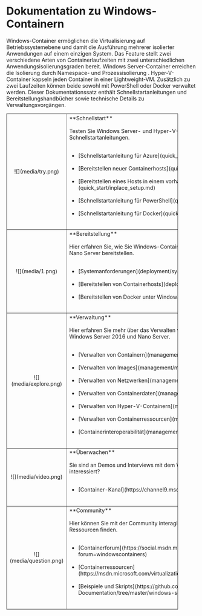 



# Dokumentation zu Windows-Containern

Windows-Container ermöglichen die Virtualisierung auf Betriebssystemebene und damit die Ausführung mehrerer isolierter Anwendungen auf einem einzigen System. Das Feature stellt zwei verschiedene Arten von Containerlaufzeiten mit zwei unterschiedlichen Anwendungsisolierungsgraden bereit. Windows Server-Container erreichen die Isolierung durch Namespace- und Prozessisolierung . Hyper-V-Container kapseln jeden Container in einer Lightweight-VM. Zusätzlich zu zwei Laufzeiten können beide sowohl mit PowerShell oder Docker verwaltet werden. Dieser Dokumentationssatz enthält Schnellstartanleitungen und Bereitstellungshandbücher sowie technische Details zu Verwaltungsvorgängen.

<table border="1" style="background-color:FFFFCC;border-collapse:collapse;border:1px solid FFCC00;color:000000;width:90%" cellpadding="25" cellspacing="5">
<tr>
<td><center>![](media/try.png)</center></td>
<td>**Schnellstart**<br /><br />
Testen Sie Windows Server- und Hyper-V-Container mithilfe der folgenden Schnellstartanleitungen.<br /><br />
<ul>
<li>[Schnellstartanleitung für Azure](quick_start/azure_setup.md)<br /><br /></li>
<li>[Bereitstellen neuer Containerhosts](quick_start/container_setup.md)<br /><br /></li>
<li>[Bereitstellen eines Hosts in einem vorhandenen System](quick_start/inplace_setup.md)<br /><br /></li>
<li>[Schnellstartanleitung für PowerShell](quick_start/manage_powershell.md)<br /><br /></li>
<li>[Schnellstartanleitung für Docker](quick_start/manage_docker.md)<br /><br /></li>
</ul>
</td>
</tr>
<tr>
<td><center>![](media/1.png)</center></td>
<td>**Bereitstellung**<br /><br />
Hier erfahren Sie, wie Sie Windows-Container unter Windows Server 2016 und Nano Server bereitstellen.<br /><br />
<ul>
<li>[Systemanforderungen](deployment/system_requirements.md)<br /><br /></li>
<li>[Bereitstellen von Containerhosts](deployment/deployment.md)<br /><br /></li>
<li>[Bereitstellen von Docker unter Windows](deployment/docker_windows.md)<br /><br /></li>
</ul>
</td>
</tr>
<tr>
<td><center>![](media/explore.png)</center></td>
<td>**Verwaltung**<br /><br />
Hier erfahren Sie mehr über das Verwalten von Windows-Containern unter Windows Server 2016 und Nano Server.<br /><br />
<ul>
<li>[Verwalten von Containern](management/manage_containers.md)<br /><br /></li>
<li>[Verwalten von Images](management/manage_images.md)<br /><br /></li>
<li>[Verwalten von Netzwerken](management/container_networking.md)<br /><br /></li>
<li>[Verwalten von Containerdaten](management/manage_data.md)<br /><br /></li>
<li>[Verwalten von Hyper-V-Containern](management/hyperv_container.md)<br /><br /></li>
<li>[Verwalten von Containerressourcen](management/manage_resources.md)<br /><br /></li>
<li>[Containerinteroperabilität](management/hcs_powershell.md)<br /><br /></li>
</ul>
</td>
</tr>
<tr>
<td><center>![](media/video.png)</center></td>
<td>**Überwachen**<br /><br />
Sie sind an Demos und Interviews mit dem Windows-Container-Team interessiert?<br /><br />
<ul>
<li>[Container-Kanal](https://channel9.msdn.com/Blogs/containers)</li>
</ul>
<br />
</td>
</tr>
<tr>
<td><center>![](media/question.png)</center></td>
<td>**Community**<br /><br />
Hier können Sie mit der Community interagieren, Beispiele testen und weitere Ressourcen finden.<br /><br />
<ul>
<li>[Containerforum](https://social.msdn.microsoft.com/Forums/en-US/home?forum=windowscontainers)<br /><br /></li>
<li>[Containerressourcen](https://msdn.microsoft.com/virtualization/community/community_overview)<br /><br /></li>
<li>[Beispiele und Skripts](https://github.com/Microsoft/Virtualization-Documentation/tree/master/windows-server-container-samples)<br /><br /></li>
</ul>
</td>
</tr>
</table>






<!--HONumber=Feb16_HO3-->


